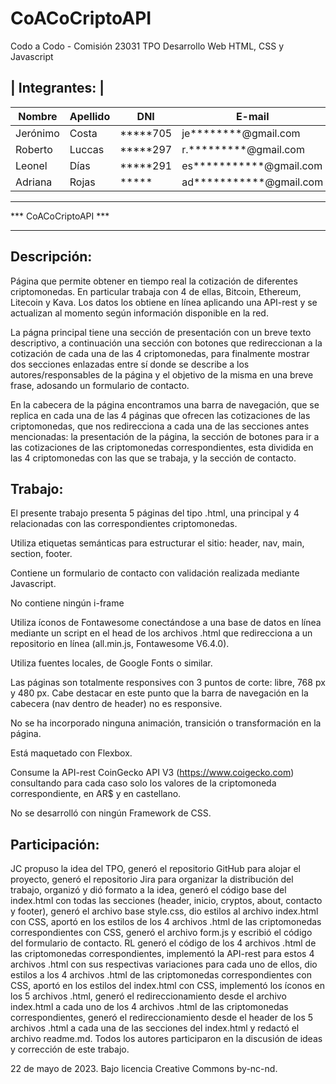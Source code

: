 # CoACoCriptoAPI
Codo a Codo - Comisión 23031
TPO Desarrollo Web
HTML, CSS y Javascript

| Integrantes: |
------------
| Nombre | Apellido | DNI | E-mail | 
| ------------ | ------------ | ------------ | ------------ | 
| Jerónimo | Costa | *****705 | je********@gmail.com |
| Roberto | Luccas|*****297 |  r.*********@gmail.com | 
| Leonel|  Días |  *****291 |  es***********@gmail.com | 
| Adriana|  Rojas |  ***** | ad***********@gmail.com | 


************************
***  CoACoCriptoAPI  ***
************************

Descripción:
------------

Página que permite obtener en tiempo real la cotización de diferentes criptomonedas. En particular trabaja con 4 de ellas, Bitcoin, Ethereum, Litecoin y Kava. Los datos los obtiene en línea aplicando una API-rest y se actualizan al momento según información disponible en la red.

La págna principal tiene una sección de presentación con un breve texto descriptivo, a continuación una sección con botones que redireccionan a la cotización de cada una de las 4 criptomonedas, para finalmente mostrar dos secciones enlazadas entre sí donde se describe a los autores/responsables de la página y el objetivo de la misma en una breve frase, adosando un formulario de contacto.

En la cabecera de la página encontramos una barra de navegación, que se replica en cada una de las 4 páginas que ofrecen las cotizaciones de las criptomonedas, que nos redirecciona a cada una de las secciones antes mencionadas: la presentación de la página, la sección de botones para ir a las cotizaciones de las criptomonedas correspondientes, esta dividida en las 4 criptomonedas con las que se trabaja, y la sección de contacto.

Trabajo:
--------

El presente trabajo presenta 5 páginas del tipo .html, una principal y 4 relacionadas con las correspondientes criptomonedas.

Utiliza etiquetas semánticas para estructurar el sitio: header, nav, main, section, footer.

Contiene un formulario de contacto con validación realizada mediante Javascript.

No contiene ningún i-frame

Utiliza íconos de Fontawesome conectándose a una base de datos en línea mediante un script en el head de los archivos .html que redirecciona a un repositorio en línea (all.min.js, Fontawesome V6.4.0).

Utiliza fuentes locales, de Google Fonts o similar.

Las páginas son totalmente responsives con 3 puntos de corte: libre, 768 px y 480 px. Cabe destacar en este punto que la barra de navegación en la cabecera (nav dentro de header) no es responsive.

No se ha incorporado ninguna animación, transición o transformación en la página.

Está maquetado con Flexbox.

Consume la API-rest CoinGecko API V3 (https://www.coigecko.com) consultando para cada caso solo los valores de la criptomoneda correspondiente, en AR$ y en castellano.

No se desarrolló con ningún Framework de CSS.

Participación:
--------------

JC propuso la idea del TPO, generó el repositorio GitHub para alojar el proyecto, generó el repositorio Jira para organizar la distribución del trabajo, organizó y dió formato a la idea, generó el código base del index.html con todas las secciones (header, inicio, cryptos, about, contacto y footer), generó el archivo base style.css, dio estilos al archivo index.html con CSS, aportó en los estilos de los 4 archivos .html de las criptomonedas correspondientes con CSS, generó el archivo form.js y escribió el código del formulario de contacto. RL generó el código de los 4 archivos .html de las criptomonedas correspondientes, implementó la API-rest para estos 4 archivos .html con sus respectivas variaciones para cada uno de ellos, dio estilos a los 4 archivos .html de las criptomonedas correspondientes con CSS, aportó en los estilos del index.html con CSS, implementó  los íconos en los 5 archivos .html, generó el redireccionamiento desde el archivo index.html a cada uno de los 4 archivos .html de las criptomonedas correspondientes, generó el redireccionamiento desde el header de los 5 archivos .html a cada una de las secciones del index.html y redactó el archivo readme.md. Todos los autores participaron en la discusión de ideas y corrección de este trabajo.

22 de mayo de 2023. Bajo licencia Creative Commons by-nc-nd.

